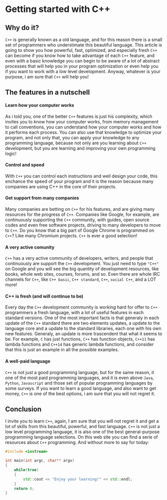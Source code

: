 # Getting started with C++
## Why do it?
`C++` is generally known as a old language, and for this reason there is a small set of programmers who understimate this beautiful language. This article is going to show you how powerful, fast, optimized, and especially fresh `C++` can become if you know how to take advantage of each `C++` feature, and even with a basic knowledge you can begin to be aware of a lot of abstract processes that will help you in your program optimization or even help you if you want to work with a low level development. Anyway, whatever is your purpose, i am sure that ```C++``` will help you!
## The features in a nutschell
#### Learn how your computer works
As i told you, one of the better ```C++``` features is just his complexity, which invites you to know how your computer works, from memory management to call conventions, you can understand how your computer works and how it performs each process. You can also use that knowledge to optimize your program, and not only that, you can apply your knowledge to any programming language, because not only are you learning about ```C++``` development, but you are learning and improving your own programming logic!
#### Control and speed
With ```C++``` you can control each instructions and well design your code, this enchance the speed of your program and it is the reason because many companies are using C++ in the core of their projects.
#### Get support from many companies
Many companies are betting on ```C++``` for his features, and are giving many resources for the progress of ```C++```. Companies like Google, for example, are continuously supporting the ```C++``` community, with guides, open source codes and even free software projects, driving to many developers to move to ```C++```. Do you know that a big part of Google Chrome is programmed on ```C++```? Like many Chromium projects. ```C++``` is ever a good selection!
#### A very active comunity
```C++``` has a very active community of developers, writers, and people that continuously are support the ```C++``` development. You just need to type ```"C++"``` on Google and you will see the big quantity of development resources, like books, whole web sites, courses, forums, and so. Even there are whole IRC channels for ```C++```, like ```C++ basic```, ```C++ standard```, ```C++```, ```social C++```, and a LOT more!
#### C++ is fresh (and will continue to be)
Every day the ```C++``` development community is working hard for offer to ```C++``` programmers a fresh language, with a lot of useful features in each standard versions. One of the most important facts is that generaly in each update of the ```C++``` standard there are two elements updates, a update to the language core and a update to the standard libraries, each one with his own new features. Generaly, an update is more trascendent that what it seems to be. For example, ```C``` has just functions, ```C++``` has function objects, ```C++11``` has lambda functions and ```C++14``` has generic lambda functions, and consider that this is just an example in all the possible examples.
#### A well-paid language
```C++``` is not just a good programming language, but for the same reason, it one of the most paid programming languages, and it is even above ```Java```, ```Python```, ```Javascript``` and those set of popular programming languages by some surveys. If you want to learn a good language, and also want to get money, ```C++``` is one of the best options, i am sure that you will not regret it.
## Conclusion
I invite you to learn ```C++```, again, I am sure that you will not regret it and get a lot of skills from this beautiful, powerful, and fast language. ```C++``` is not just a low level programming language, it is also one of the best general-purpose programming language selections. On this web site you can find a serie of resources about ```C++``` programming. And without more to say for today:

```c++
#include <iostream>

int main(int argc, char** argv)
{
    while(true)
    {
    	std::cout << "Enjoy your learning!" << std::endl;
    }
	return 0;
}
```

